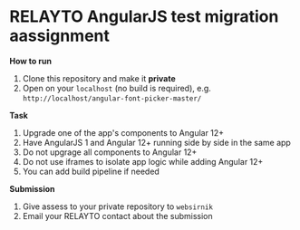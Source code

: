 # RELAYTO AngularJS test migration aassignment

**How to run**
1. Clone this repository and make it **private**
2. Open on your `localhost` (no build is required), e.g. `http://localhost/angular-font-picker-master/`

**Task**
1. Upgrade one of the app's components to Angular 12+
2. Have AngularJS 1 and Angular 12+ running side by side in the same app
3. Do not upgrage all components to Angular 12+ 
4. Do not use iframes to isolate app logic while adding Angular 12+
5. You can add build pipeline if needed

**Submission**
1. Give assess to your private repository to `websirnik`
2. Email your RELAYTO contact about the submission
